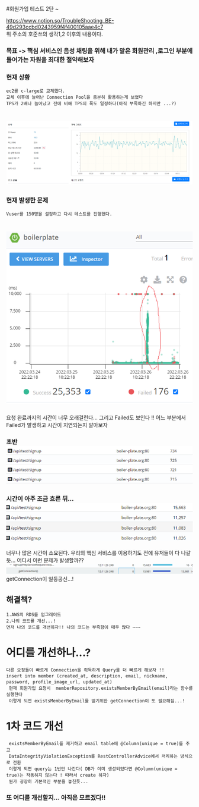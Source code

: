 #회원가입 테스트 2탄 ~

https://www.notion.so/TroubleShooting_BE-49d293ccbd0243959f4f400105aae4c7  
위 주소의 호준쓰의 생각1,2 이후의 내용이다.

### 목표 -> 핵심 서비스인  음성 채팅을 위해 내가 맡은 회원관리 ,로그인 부분에 들어가는 자원을 최대한 절약해보자


### 현재 상황 
    ec2를 c-large로 교체했다. 
    교체 이후에 늘어난 Connection Pool을 충분히 활용하는게 보였다
    TPS가 2배나 늘어났고 전에 비해 TPS의 폭도 일정하다(아직 부족하긴 하지만 ...?)
#    ![img.png](img.png)     

### 현재 발생한 문제
    Vuser를 150명을 설정하고 다시 테스트를 진행했다.
#    ![img_2.png](img_2.png)
요청 완료까지의 시간이 너무 오래걸린다... 그리고 Failed도 보인다 !!
어느 부분에서  Failed가 발생하고 시간이 지연되는지 알아보자  
### 초반 ![img_7.png](img_7.png)
### 시간이 아주 조금 흐른 뒤...![img_5.png](img_5.png)
너무나 많은 시간이 소요된다.
우리의 핵심 서비스를 이용하기도 전에 유저들이 다 나갈듯...
어디서 이런 문제가 발생할까??
![img_6.png](img_6.png)
getConnection이 일등공신...!

## 해결책?
    1.AWS의 RDS를 업그레이드
    2.나의 코드를 개선...! 
    먼저 나의 코드를 개선하자!! 나의 코드는 부족함이 매우 많다 ~~~

# 어디를 개선하나...?
    다른 요청들이 빠르게 Connection을 획득하게 Query를 더 빠르게 해보자 !! 
    insert into member (created_at, description, email, nickname, password, profile_image_url, updated_at)
     현재 회원가입 요청시  memberRepository.existsMemberByEmail(email)라는 함수를 실행한다 
     이렇게 되면 existsMemberByEmail를 얻기위한 getConnection이 또 필요해짐...!
# 1차 코드 개선 
     existsMemberByEmail를 제거하고 email table에 @Column(unique = true)를 주고 
     DataIntegrityViolationException를 RestControllerAdvice에서 처리하는 방식으로 전환 
     이렇게 되면 query는 1번만 나간다( DB가 이미 생성되었다면 @Column(unique = true)는 작동하지 않는다 ! 따라서 create 하자) 
     뭔가 굉장히 기본적인 부분을 놓친듯...
    
### 또 어디를 개선할지... 아직은 모르겠다!!
     
     










    
